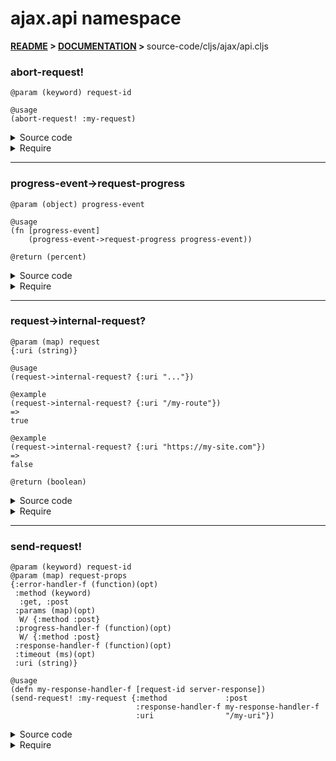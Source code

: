 
# <strong>ajax.api</strong> namespace

<strong>[README](../../../README.md) > [DOCUMENTATION](../../COVER.md) > </strong>source-code/cljs/ajax/api.cljs

### abort-request!

```
@param (keyword) request-id
```

```
@usage
(abort-request! :my-request)
```

<details>
<summary>Source code</summary>

```
(defn abort-request!
  [request-id]
  (let [reference (get @state/REQUESTS request-id)]
       (core/abort reference)))
```

</details>

<details>
<summary>Require</summary>

```
(ns my-namespace (:require [ajax.api :refer [abort-request!]]))

(ajax.api/abort-request! ...)
(abort-request!          ...)
```

</details>

---

### progress-event->request-progress

```
@param (object) progress-event
```

```
@usage
(fn [progress-event]
    (progress-event->request-progress progress-event))
```

```
@return (percent)
```

<details>
<summary>Source code</summary>

```
(defn progress-event->request-progress
  [progress-event]
  (let [loaded (.-loaded progress-event)
        total  (.-total  progress-event)]
       (math/percent total loaded)))
```

</details>

<details>
<summary>Require</summary>

```
(ns my-namespace (:require [ajax.api :refer [progress-event->request-progress]]))

(ajax.api/progress-event->request-progress ...)
(progress-event->request-progress          ...)
```

</details>

---

### request->internal-request?

```
@param (map) request
{:uri (string)}
```

```
@usage
(request->internal-request? {:uri "..."})
```

```
@example
(request->internal-request? {:uri "/my-route"})
=>
true
```

```
@example
(request->internal-request? {:uri "https://my-site.com"})
=>
false
```

```
@return (boolean)
```

<details>
<summary>Source code</summary>

```
(defn request->internal-request?
  [{:keys [uri]}]
  (let [uri-external? (re-find #"^\w+?://" uri)]
       (not uri-external?)))
```

</details>

<details>
<summary>Require</summary>

```
(ns my-namespace (:require [ajax.api :refer [request->internal-request?]]))

(ajax.api/request->internal-request? ...)
(request->internal-request?          ...)
```

</details>

---

### send-request!

```
@param (keyword) request-id
@param (map) request-props
{:error-handler-f (function)(opt)
 :method (keyword)
  :get, :post
 :params (map)(opt)
  W/ {:method :post}
 :progress-handler-f (function)(opt)
  W/ {:method :post}
 :response-handler-f (function)(opt)
 :timeout (ms)(opt)
 :uri (string)}
```

```
@usage
(defn my-response-handler-f [request-id server-response])
(send-request! :my-request {:method             :post
                            :response-handler-f my-response-handler-f
                            :uri                "/my-uri"})
```

<details>
<summary>Source code</summary>

```
(defn send-request!
  [request-id {:keys [method uri] :as request-props}]
  (let [reference (case method :get  (core/GET  uri (prototypes/GET-request-props-prototype  request-id request-props))
                               :post (core/POST uri (prototypes/POST-request-props-prototype request-id request-props)))]
       (swap! state/REQUESTS assoc request-id reference)))
```

</details>

<details>
<summary>Require</summary>

```
(ns my-namespace (:require [ajax.api :refer [send-request!]]))

(ajax.api/send-request! ...)
(send-request!          ...)
```

</details>
